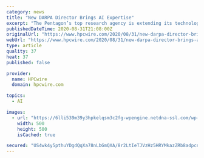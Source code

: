 ```yaml
---
category: news
title: "New DARPA Director Brings AI Expertise"
excerpt: "The Pentagon’s top research agency is extending its technology chops with the appointment of a new director with extensive industry experience in"
publishedDateTime: 2020-08-31T21:08:00Z
originalUrl: "https://www.hpcwire.com/2020/08/31/new-darpa-director-brings-ai-expertise/"
webUrl: "https://www.hpcwire.com/2020/08/31/new-darpa-director-brings-ai-expertise/"
type: article
quality: 37
heat: 37
published: false

provider:
  name: HPCwire
  domain: hpcwire.com

topics:
  - AI

images:
  - url: "https://6lli539m39y3hpkelqsm3c2fg-wpengine.netdna-ssl.com/wp-content/uploads/2020/08/Coleman-Victoria_500x.jpg"
    width: 500
    height: 500
    isCached: true

secured: "US4wk4y5pthuYDgdQqXa78nLbGmQXA/8r2LtIeTJVzHz5HRYMkazZRb8adpcnFqUs+SkgupcnDRLvAgxQX6H6tbpp1+32JJzQxz2QUyIEHKiJfFkMtaROulzYIFRgAb1oE1pDqpanSXW232VKGFhotT0wAlALqTh69mGC2qZ6T25vjLwJIKZPSt31qQ0e7/vNuOPgBt7SWzkLZpakUPcD7fz6AXFh1h7EH0dQg40GwIoJFtr6LWrryxbdpZ2aPszZBVRfgGjcxZe7eh2FuFZ0NU+FxRz5KkhqJPlyEyix3Ep1hj5JmPljrryygiM9jFwRdpVHGqbmgG6LvjBtzdIGyL/QQb7GCv4EF1Lr+TVst0=;/gRsOixl8PJHQIG9/YUVVg=="
---
```


